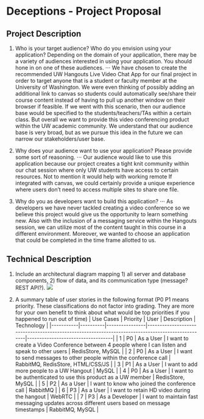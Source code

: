 # Deceptions - Project Proposal

## Project Description
1. Who is your target audience?  Who do you envision using your application? Depending on the domain of your application, there may be a variety of audiences interested in using your application.  You should hone in on one of these audiences.
⋅⋅⋅ We have chosen to create the recommended UW Hangouts Live Video Chat App for our final project in order to target anyone that is a student or faculty member at the University of Washington. We were even thinking of possibly adding an additional link to canvas so students could automatically see/share their course content instead of having to pull up another window on their browser if feasible. If we went with this scenario, then our audience base would be specified to the students/teachers/TAs within a certain class. But overall we want to provide this video conferencing product within the UW academic community. We understand that our audience base is very broad, but as we pursue this idea in the future we can narrow our stakeholders/user base.
	
2. Why does your audience want to use your application? Please provide some sort of reasoning. 
⋅⋅⋅ Our audience would like to use this application because our project creates a tight knit community within our chat session where only UW students have access to certain resources. Not to mention it would help with working remote If integrated with canvas, we could certainly provide a unique experience where users don’t need to access multiple sites to share one file.

3. Why do you as developers want to build this application?
⋅⋅⋅ As developers we have never tackled creating a video conference so we believe this project would give us the opportunity to learn something new. Also with the inclusion of a messaging service within the Hangouts session, we can utilize most of the content taught in this course in a different environment. Moreover, we wanted to choose an application that could be completed in the time frame allotted to us.

## Technical Description
1. Include an architectural diagram mapping 1) all server and database components, 2) flow of data, and its communication type (message? REST API?).
![](image.png)

2. A summary table of user stories in the following format (P0 P1 means priority. These classifications do not factor into grading. They are more for your own benefit to think about what would be top priorities if you happened to run out of time)
| Use Cases | Priority | User           | Description                                                                                      | Technology                        |
|-----------|----------|----------------|--------------------------------------------------------------------------------------------------|-----------------------------------|
| 1         | P0       | As a User      | I want to create a Video Conference between 4 people where I can listen and speak to other users | RedisStore, MySQL                 |
| 2         | P0       | As a User      | I want to send messages to other people within the conference call                               | RabbitMQ, RedisStore, HTML/CSS/JS |
| 3         | P1       | As a User      | I want to add more people to a UW Hangout                                                        | MySQL                             |
| 4         | P0       | As a User      | I want to be authenticated to use this product as a UW member                                    | RedisStore, MySQL                 |
| 5         | P2       | As a User      | I want to know who joined the conference call                                                    | RabbitMQ                          |
| 6         | P3       | As a User      | I want to retain HD video during the hangout                                                     | WebRTC                            |
| 7         | P3       | As a Developer | I want to maintain fast messaging updates across different users based on message timestamps     | RabbitMQ, MySQL                   |
